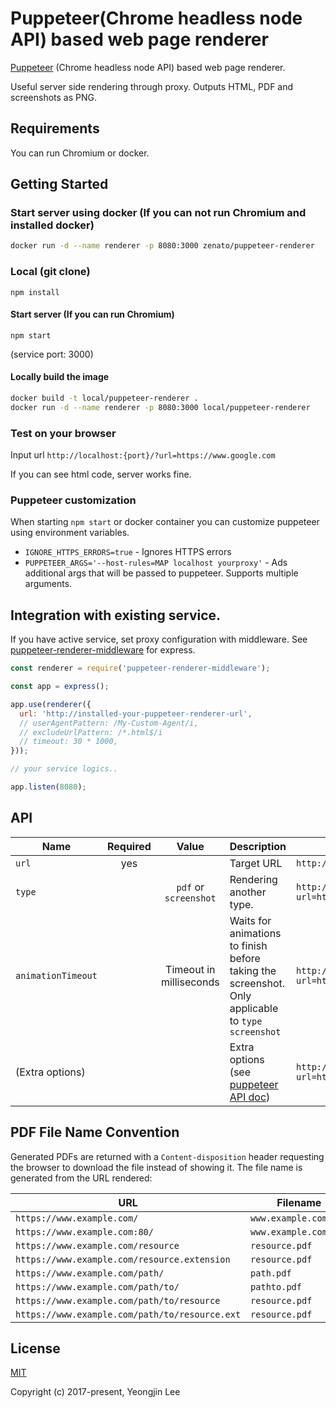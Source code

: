 # Puppeteer(Chrome headless node API) based web page renderer

[Puppeteer](https://github.com/GoogleChrome/puppeteer) (Chrome headless node API) based web page renderer.

Useful server side rendering through proxy. Outputs HTML, PDF and screenshots as PNG.

## Requirements
You can run Chromium or docker.

## Getting Started

### Start server using docker (If you can not run Chromium and installed docker)

```bash
docker run -d --name renderer -p 8080:3000 zenato/puppeteer-renderer
```

### Local (git clone)

`npm install`

#### Start server (If you can run Chromium)
`npm start`

(service port: 3000)

#### Locally build the image

```bash
docker build -t local/puppeteer-renderer .
docker run -d --name renderer -p 8080:3000 local/puppeteer-renderer
```

### Test on your browser
Input url `http://localhost:{port}/?url=https://www.google.com`

If you can see html code, server works fine.

### Puppeteer customization

When starting `npm start` or docker container you can customize puppeteer using environment variables.

- `IGNORE_HTTPS_ERRORS=true` - Ignores HTTPS errors
- `PUPPETEER_ARGS='--host-rules=MAP localhost yourproxy'` - Ads additional args that will be passed to puppeteer. Supports multiple arguments.

## Integration with existing service.

If you have active service, set proxy configuration with middleware.
See [puppeteer-renderer-middleware](middleware/README.md) for express.

```js
const renderer = require('puppeteer-renderer-middleware');

const app = express();

app.use(renderer({
  url: 'http://installed-your-puppeteer-renderer-url',
  // userAgentPattern: /My-Custom-Agent/i,
  // excludeUrlPattern: /*.html$/i
  // timeout: 30 * 1000,
}));

// your service logics..

app.listen(8080);
```

## API

| Name             | Required | Value                     | Description             | Usage                                                         |
|--------------------|:--------:|:-----------------------:|-------------------------|---------------------------------------------------------------|
| `url`              | yes      |                         | Target URL              | `http://puppeteer-renderer?url=http://www.google.com`         |
| `type`             |          | `pdf` or `screenshot`   | Rendering another type. | `http://puppeteer-renderer?url=http://www.google.com&type=pdf&margin.top=10px` |
| `animationTimeout` |          | Timeout in milliseconds | Waits for animations to finish before taking the screenshot. Only applicable to `type` `screenshot` | `http://puppeteer-renderer?url=http://www.google.com&type=screenshot&animationTimeout=3000` |
| (Extra options)    |          |                         | Extra options (see [puppeteer API doc](https://github.com/GoogleChrome/puppeteer/blob/v1.1.0/docs/api.md#pagepdfoptions)) |`http://puppeteer-renderer?url=http://www.google.com&type=pdf&scale=2` |

## PDF File Name Convention

Generated PDFs are returned with a `Content-disposition` header requesting the browser to download the file instead of showing it.
The file name is generated from the URL rendered:

| URL                                           | Filename                     |
|-----------------------------------------------|------------------------------|
| `https://www.example.com/`                    | `www.example.com.pdf`        |
| `https://www.example.com:80/`                 | `www.example.com.pdf`        |
| `https://www.example.com/resource`            | `resource.pdf`               |
| `https://www.example.com/resource.extension`  | `resource.pdf`               |
| `https://www.example.com/path/`               | `path.pdf`                   |
| `https://www.example.com/path/to/`            | `pathto.pdf`                 |
| `https://www.example.com/path/to/resource`    | `resource.pdf`               |
| `https://www.example.com/path/to/resource.ext`| `resource.pdf`               |


## License

[MIT](http://opensource.org/licenses/MIT)

Copyright (c) 2017-present, Yeongjin Lee
